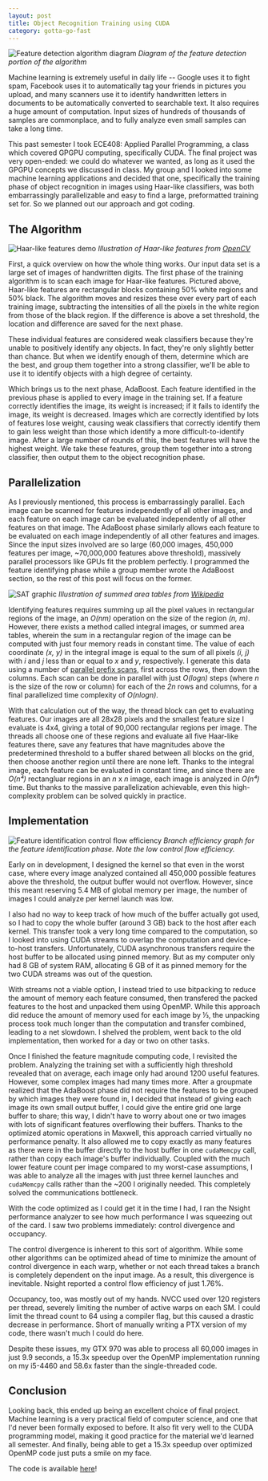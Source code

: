 ```yaml
---
layout: post
title: Object Recognition Training using CUDA
category: gotta-go-fast
---
```


![Feature detection algorithm diagram](/static/img/FeatureDetection/FeatureDetection.png)
*Diagram of the feature detection portion of the algorithm*

Machine learning is extremely useful in daily life -- Google uses it to fight spam, Facebook uses it to automatically tag your friends in pictures you upload, and many scanners use it to identify handwritten letters in documents to be automatically converted to searchable text. It also requires a huge amount of computation. Input sizes of hundreds of thousands of samples are commonplace, and to fully analyze even small samples can take a long time.

This past semester I took ECE408: Applied Parallel Programming, a class which covered GPGPU computing, specifically CUDA. The final project was very open-ended: we could do whatever we wanted, as long as it used the GPGPU concepts we discussed in class. My group and I looked into some machine learning applications and decided that one, specifically the training phase of object recognition in images using Haar-like classifiers, was both embarrassingly parallelizable and easy to find a large, preformatted training set for. So we planned out our approach and got coding.

<!--more-->

The Algorithm
-------------

![Haar-like features demo](/static/img/FeatureDetection/Haarlike.png)
*Illustration of Haar-like features from [OpenCV](http://docs.opencv.org/master/d7/d8b/tutorial_py_face_detection.html#gsc.tab=0)*

First, a quick overview on how the whole thing works. Our input data set is a large set of images of handwritten digits. The first phase of the training algorithm is to scan each image for Haar-like features. Pictured above, Haar-like features are rectangular blocks containing 50% white regions and 50% black. The algorithm moves and resizes these over every part of each training image, subtracting the intensities of all the pixels in the white region from those of the black region. If the difference is above a set threshold, the location and difference are saved for the next phase.

These individual features are considered weak classifiers because they're unable to positively identify any objects. In fact, they're only slightly better than chance. But when we identify enough of them, determine which are the best, and group them together into a strong classifier, we'll be able to use it to identify objects with a high degree of certainty.

Which brings us to the next phase, AdaBoost. Each feature identified in the previous phase is applied to every image in the training set. If a feature correctly identifies the image, its weight is increased; if it fails to identify the image, its weight is decreased. Images which are correctly identified by lots of features lose weight, causing weak classifiers that correctly identify them to gain less weight than those which identify a more difficult-to-identify image. After a large number of rounds of this, the best features will have the highest weight. We take these features, group them together into a strong classifier, then output them to the object recognition phase.

Parallelization
---------------

As I previously mentioned, this process is embarrassingly parallel. Each image can be scanned for features independently of all other images, and each feature on each image can be evaluated independently of all other features on that image. The AdaBoost phase similarly allows each feature to be evaluated on each image independently of all other features and images. Since the input sizes involved are so large (60,000 images, 450,000 features per image, ~70,000,000 features above threshold), massively parallel processors like GPUs fit the problem perfectly. I programmed the feature identifying phase while a group member wrote the AdaBoost section, so the rest of this post will focus on the former.

![SAT graphic](/static/img/FeatureDetection/SAT.png)
*Illustration of summed area tables from [Wikipedia](https://en.wikipedia.org/wiki/Summed_area_table)*

Identifying features requires summing up all the pixel values in rectangular regions of the image, an _O(nm)_ operation on the size of the region _(n, m)_. However, there exists a method called integral images, or summed area tables, wherein the sum in a rectangular region of the image can be computed with just four memory reads in constant time. The value of each coordinate _(x, y)_ in the integral image is equal to the sum of all pixels _(i, j)_ with _i_ and _j_ less than or equal to _x_ and _y_, respectively. I generate this data using a number of [parallel prefix scans](https://en.wikipedia.org/wiki/Prefix_sum#Parallel_algorithm), first across the rows, then down the columns. Each scan can be done in parallel with just _O(logn)_ steps (where _n_ is the size of the row or column) for each of the _2n_ rows and columns, for a final parallelized time complexity of _O(nlogn)_.

With that calculation out of the way, the thread block can get to evaluating features. Our images are all 28x28 pixels and the smallest feature size I evaluate is 4x4, giving a total of 90,000 rectangular regions per image. The threads all choose one of these regions and evaluate all five Haar-like features there, save any features that have magnitudes above the predetermined threshold to a buffer shared between all blocks on the grid, then choose another region until there are none left. Thanks to the integral image, each feature can be evaluated in constant time, and since there are _O(n⁴)_ rectangluar regions in an _n_ x _n_ image, each image is analyzed in _O(n⁴)_ time. But thanks to the massive parallelization achievable, even this high-complexity problem can be solved quickly in practice.

Implementation
--------------

![Feature identification control flow efficiency](/static/img/FeatureDetection/FeatureIdentifierEfficiency.png)
*Branch efficiency graph for the feature identification phase. Note the low control flow efficiency.*

Early on in development, I designed the kernel so that even in the worst case, where every image analyzed contained all 450,000 possible features above the threshold, the output buffer would not overflow. However, since this meant reserving 5.4 MB of global memory per image, the number of images I could analyze per kernel launch was low.

I also had no way to keep track of how much of the buffer actually got used, so I had to copy the whole buffer (around 3 GB) back to the host after each kernel. This transfer took a very long time compared to the computation, so I looked into using CUDA streams to overlap the computation and device-to-host transfers. Unfortunately, CUDA asynchronous transfers require the host buffer to be allocated using pinned memory. But as my computer only had 8 GB of system RAM, allocating 6 GB of it as pinned memory for the two CUDA streams was out of the question.

With streams not a viable option, I instead tried to use bitpacking to reduce the amount of memory each feature consumed, then transfered the packed features to the host and unpacked them using OpenMP. While this approach did reduce the amount of memory used for each image by ⅓, the unpacking process took much longer than the computation and transfer combined, leading to a net slowdown. I shelved the problem, went back to the old implementation, then worked for a day or two on other tasks.

Once I finished the feature magnitude computing code, I revisited the problem. Analyzing the training set with a sufficiently high threshold revealed that on average, each image only had around 1200 useful features. However, some complex images had many times more. After a groupmate realized that the AdaBoost phase did not require the features to be grouped by which images they were found in, I decided that instead of giving each image its own small output buffer, I could give the entire grid one large buffer to share; this way, I didn't have to worry about one or two images with lots of significant features overflowing their buffers. Thanks to the optimized atomic operations in Maxwell, this approach carried virtually no performance penalty. It also allowed me to copy exactly as many features as there were in the buffer directly to the host buffer in one `cudaMemcpy` call, rather than copy each image's buffer individually. Coupled with the much lower feature count per image compared to my worst-case assumptions, I was able to analyze all the images with just three kernel launches and `cudaMemcpy` calls rather than the ~200 I originally needed. This completely solved the communications bottleneck.

With the code optimized as I could get it in the time I had, I ran the Nsight performance analyzer to see how much performance I was squeezing out of the card. I saw two problems immediately: control divergence and occupancy.

The control divergence is inherent to this sort of algorithm. While some other algorithms can be optimized ahead of time to minimize the amount of control divergence in each warp, whether or not each thread takes a branch is completely dependent on the input image. As a result, this divergence is inevitable. Nsight reported a control flow efficiency of just 1.76%.

Occupancy, too, was mostly out of my hands. NVCC used over 120 registers per thread, severely limiting the number of active warps on each SM. I could limit the thread count to 64 using a compiler flag, but this caused a drastic decrease in performance. Short of manually writing a PTX version of my code, there wasn't much I could do here.

Despite these issues, my GTX 970 was able to process all 60,000 images in just 9.9 seconds, a 15.3x speedup over the OpenMP implementation running on my i5-4460 and 58.6x faster than the single-threaded code.

Conclusion
----------

Looking back, this ended up being an excellent choice of final project. Machine learning is a very practical field of computer science, and one that I'd never been formally exposed to before. It also fit very well to the CUDA programming model, making it good practice for the material we'd learned all semester. And finally, being able to get a 15.3x speedup over optimized OpenMP code just puts a smile on my face.

The code is available [here](https://github.com/karmeleon/ImageRecognitionCUDA)!